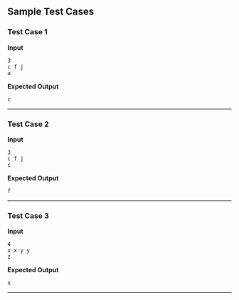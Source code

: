 ## Sample Test Cases

### Test Case 1
**Input**
```
3
c f j
a
```
**Expected Output**
```
c
```

---

### Test Case 2
**Input**
```
3
c f j
c
```
**Expected Output**
```
f
```

---

### Test Case 3
**Input**
```
4
x x y y
z
```
**Expected Output**
```
x
```

---